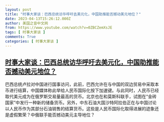 ```yaml
---
layout: post
title: "时事大家谈：巴西总统访华呼吁去美元化，中国助推能否撼动美元地位？"
date: 2023-04-13T15:26:12.000Z
author: 美国之音中文网
from: https://www.youtube.com/watch?v=0ZBCZemXsJE
tags: [ 时事大家谈 ]
comments: True
categories: [ 时事大家谈 ]
---
```

<!--1681399572000-->
[时事大家谈：巴西总统访华呼吁去美元化，中国助推能否撼动美元地位？](https://www.youtube.com/watch?v=0ZBCZemXsJE)
------

<div>
巴西总统卢拉对中国进行国事访问，此前，巴西允许在与中国的双边贸易中采取本币进行结算，中国媒体称此举给人民币国际化按下加速键。与此同时，人民币已经取代美元成为在俄罗斯交易量最高的货币。北京也在和莫斯科联手，试图在“金砖国家”中发行一种新的储备货币。另外，中东石油大国沙特阿拉伯正在与中国讨论以人民币作为其部分石油销售的结算货币。这些是人民币国际化取得进展的迹象还是虚假繁荣？中俄联手能否撼动美元主导地位？
</div>
